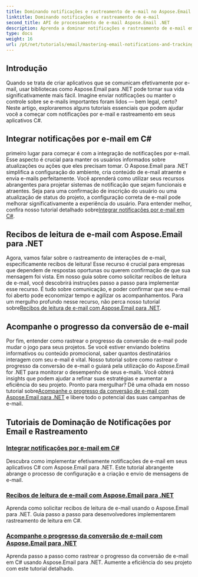 ```yaml
---
title: Dominando notificações e rastreamento de e-mail no Aspose.Email
linktitle: Dominando notificações e rastreamento de e-mail
second_title: API de processamento de e-mail Aspose.Email .NET
description: Aprenda a dominar notificações e rastreamento de e-mail em C# com Aspose.Email para .NET por meio desta série de tutoriais detalhados.
type: docs
weight: 16
url: /pt/net/tutorials/email/mastering-email-notifications-and-tracking/
---
```

## Introdução

Quando se trata de criar aplicativos que se comunicam efetivamente por e-mail, usar bibliotecas como Aspose.Email para .NET pode tornar sua vida significativamente mais fácil. Imagine enviar notificações ou manter o controle sobre se e-mails importantes foram lidos — bem legal, certo? Neste artigo, exploraremos alguns tutoriais essenciais que podem ajudar você a começar com notificações por e-mail e rastreamento em seus aplicativos C#.

## Integrar notificações por e-mail em C#

 primeiro lugar para começar é com a integração de notificações por e-mail. Esse aspecto é crucial para manter os usuários informados sobre atualizações ou ações que eles precisam tomar. O Aspose.Email para .NET simplifica a configuração do ambiente, cria conteúdo de e-mail atraente e envia e-mails perfeitamente. Você aprenderá como utilizar seus recursos abrangentes para projetar sistemas de notificação que sejam funcionais e atraentes. Seja para uma confirmação de inscrição do usuário ou uma atualização de status do projeto, a configuração correta de e-mail pode melhorar significativamente a experiência do usuário. Para entender melhor, confira nosso tutorial detalhado sobre[Integrar notificações por e-mail em C#](./integrate-email-notifications/).

## Recibos de leitura de e-mail com Aspose.Email para .NET

Agora, vamos falar sobre o rastreamento de interações de e-mail, especificamente recibos de leitura! Esse recurso é crucial para empresas que dependem de respostas oportunas ou querem confirmação de que sua mensagem foi vista. Em nosso guia sobre como solicitar recibos de leitura de e-mail, você descobrirá instruções passo a passo para implementar esse recurso. É tudo sobre comunicação, e poder confirmar que seu e-mail foi aberto pode economizar tempo e agilizar os acompanhamentos. Para um mergulho profundo nesse recurso, não perca nosso tutorial sobre[Recibos de leitura de e-mail com Aspose.Email para .NET](./email-read-receipts/).

## Acompanhe o progresso da conversão de e-mail

Por fim, entender como rastrear o progresso da conversão de e-mail pode mudar o jogo para seus projetos. Se você estiver enviando boletins informativos ou conteúdo promocional, saber quantos destinatários interagem com seu e-mail é vital. Nosso tutorial sobre como rastrear o progresso da conversão de e-mail o guiará pela utilização do Aspose.Email for .NET para monitorar o desempenho de seus e-mails. Você obterá insights que podem ajudar a refinar suas estratégias e aumentar a eficiência do seu projeto. Pronto para mergulhar? Dê uma olhada em nosso tutorial sobre[Acompanhe o progresso da conversão de e-mail com Aspose.Email para .NET](./track-email-conversion-progress/) e libere todo o potencial das suas campanhas de e-mail.

## Tutoriais de Dominação de Notificações por Email e Rastreamento
### [Integrar notificações por e-mail em C#](./integrate-email-notifications/)
Descubra como implementar efetivamente notificações de e-mail em seus aplicativos C# com Aspose.Email para .NET. Este tutorial abrangente abrange o processo de configuração e a criação e envio de mensagens de e-mail.
### [Recibos de leitura de e-mail com Aspose.Email para .NET](./email-read-receipts/)
Aprenda como solicitar recibos de leitura de e-mail usando o Aspose.Email para .NET. Guia passo a passo para desenvolvedores implementarem rastreamento de leitura em C#.
### [Acompanhe o progresso da conversão de e-mail com Aspose.Email para .NET](./track-email-conversion-progress/)
Aprenda passo a passo como rastrear o progresso da conversão de e-mail em C# usando Aspose.Email para .NET. Aumente a eficiência do seu projeto com este tutorial detalhado.